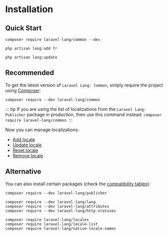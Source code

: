 # Installation

## Quick Start

```bash:no-line-numbers
composer require laravel-lang/common --dev

php artisan lang:add fr

php artisan lang:update
```

## Recommended

To get the latest version of `Laravel Lang: Common`, simply require the project using [Composer](https://getcomposer.org):

```bash:no-line-numbers
composer require --dev laravel-lang/common
```

::: tip
If you are using the list of localizations from the `Laravel Lang: Publisher` package in production, then use this command instead: `composer require laravel-lang/common`.
:::

Now you can manage localizations:

* [Add locale](../usage/add-locales.md)
* [Update locale](../usage/update-locales.md)
* [Reset locale](../usage/reset-locales.md)
* [Remove locale](../usage/remove-locales.md)

## Alternative

You can also install certain packages (check the [compatibility tables](compatibility/index.md)):

```bash:no-line-numbers
composer require --dev laravel-lang/publisher

composer require --dev laravel-lang/lang
composer require --dev laravel-lang/attributes
composer require --dev laravel-lang/http-statuses

composer require laravel-lang/locales
composer require laravel-lang/locale-list
composer require laravel-lang/native-locale-names
```
